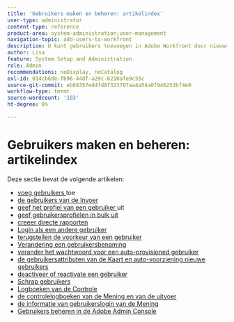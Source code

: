 ```yaml
---
title: 'Gebruikers maken en beheren: artikelindex'
user-type: administrator
content-type: reference
product-area: system-administration;user-management
navigation-topic: add-users-to-workfront
description: U kunt gebruikers toevoegen in Adobe Workfront door nieuwe individuele gebruikers te maken of bestaande gebruikers te kopiëren.
author: Lisa
feature: System Setup and Administration
role: Admin
recommendations: noDisplay, noCatalog
exl-id: 014cb6de-fb96-44df-a29c-b210afe9c55c
source-git-commit: eb68357ed4fd8f323707aa4a54a0f946253bf4e0
workflow-type: tm+mt
source-wordcount: '103'
ht-degree: 0%

---
```


# Gebruikers maken en beheren: artikelindex

<!-- Audited: 2/2024 -->

Deze sectie bevat de volgende artikelen:

* [ voeg gebruikers ](../../../administration-and-setup/add-users/create-and-manage-users/add-users.md) toe
* [ de gebruikers van de Invoer ](../../../administration-and-setup/add-users/create-and-manage-users/import-users.md)
* [ geef het profiel van een gebruiker ](../../../administration-and-setup/add-users/create-and-manage-users/edit-a-users-profile.md) uit
* [ geef gebruikersprofielen in bulk uit ](../../../administration-and-setup/add-users/create-and-manage-users/edit-user-profiles-in-bulk.md)
* [ creeer directe rapporten ](../../../administration-and-setup/add-users/create-and-manage-users/create-direct-reports.md)
* [ Login als een andere gebruiker ](../../../administration-and-setup/add-users/create-and-manage-users/log-in-as-another-user.md)
* [ terugstellen de voorkeur van een gebruiker ](../../../administration-and-setup/add-users/create-and-manage-users/reset-a-users-preferences.md)
* [ Verandering een gebruikersbenaming ](../../../administration-and-setup/add-users/create-and-manage-users/change-a-username.md)
* [ verander het wachtwoord voor een auto-provisioned gebruiker ](../../../administration-and-setup/add-users/create-and-manage-users/change-pw-auto-provisioned-user.md)
* [ de gebruikersattributen van de Kaart en auto-voorziening nieuwe gebruikers ](../../../administration-and-setup/add-users/create-and-manage-users/map-user-attributes.md)
* [ deactiveer of reactivate een gebruiker ](../../../administration-and-setup/add-users/create-and-manage-users/deactivate-a-user.md)
* [ Schrap gebruikers ](../../../administration-and-setup/add-users/create-and-manage-users/delete-a-user.md)
* [ Logboeken van de Controle ](../../../administration-and-setup/add-users/create-and-manage-users/audit-logs.md)
* [ de controlelogboeken van de Mening en van de uitvoer ](../../../administration-and-setup/add-users/create-and-manage-users/view-and-export-audit-logs.md)
* [ de informatie van gebruikerslogin van de Mening ](../../../administration-and-setup/add-users/create-and-manage-users/view-user-login-info.md)
* [Gebruikers beheren in de Adobe Admin Console](../../../administration-and-setup/add-users/create-and-manage-users/admin-console.md)
